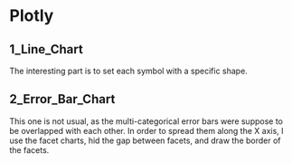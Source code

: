 # Plotly

## 1_Line_Chart

The interesting part is to set each symbol with a specific shape.


## 2_Error_Bar_Chart

This one is not usual, as the multi-categorical error bars were suppose to be overlapped with each other.
In order to spread them along the X axis, I use the facet charts, hid the gap between facets, and draw the border of the facets.
